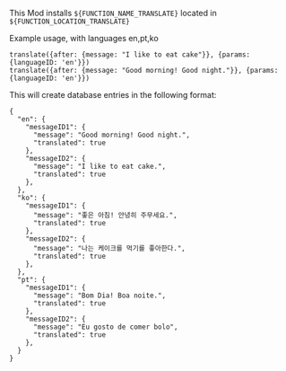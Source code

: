 This Mod installs `${FUNCTION_NAME_TRANSLATE}` located in `${FUNCTION_LOCATION_TRANSLATE}`

Example usage, with languages en,pt,ko
```
translate({after: {message: "I like to eat cake"}}, {params: {languageID: 'en'}})
translate({after: {message: "Good morning! Good night."}}, {params: {languageID: 'en'}})
```

This will create database entries in the following format:

```
{
  "en": {
    "messageID1": {
      "message": "Good morning! Good night.",
      "translated": true
    },
    "messageID2": {
      "message": "I like to eat cake.",
      "translated": true
    },
  },
  "ko": {
    "messageID1": {
      "message": "좋은 아침! 안녕히 주무세요.",
      "translated": true
    },
    "messageID2": {
      "message": "나는 케이크를 먹기를 좋아한다.",
      "translated": true
    },
  },
  "pt": {
    "messageID1": {
      "message": "Bom Dia! Boa noite.",
      "translated": true
    },
    "messageID2": {
      "message": "Eu gosto de comer bolo",
      "translated": true
    },
  }
}
```
